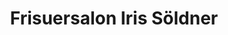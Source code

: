 ---
title: "Frisuersalon Iris Söldner"
url: /bruckberg/frisuersalon-iris-soeldner/
shop: Friseur
---